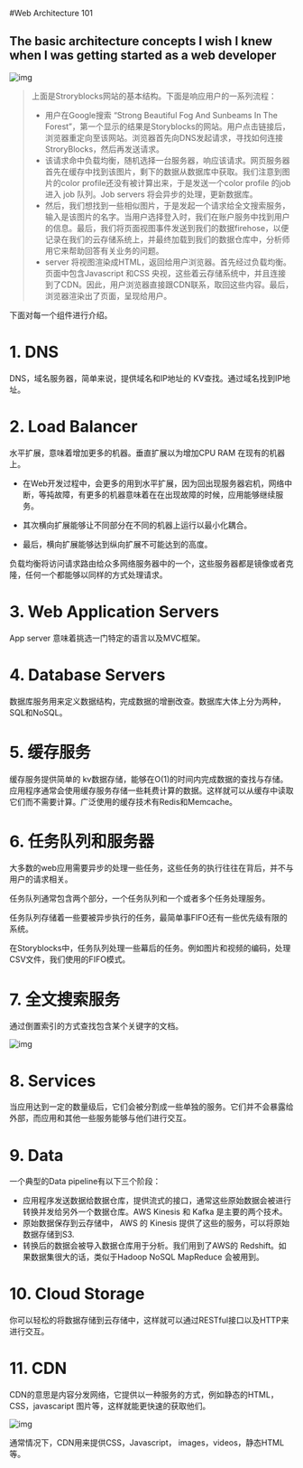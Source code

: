 #Web Architecture 101
## The basic architecture concepts I wish I knew when I was getting started as a web developer

![img](https://ws4.sinaimg.cn/large/006tNc79gy1ftanh1uji3j30ih0bpta1.jpg)

>上面是Stroryblocks网站的基本结构。下面是响应用户的一系列流程：
>
>* 用户在Google搜索 “Strong Beautiful Fog And Sunbeams In The Forest”，第一个显示的结果是Storyblocks的网站。用户点击链接后，浏览器重定向至该网站。浏览器首先向DNS发起请求，寻找如何连接StroryBlocks，然后再发送请求。
>* 该请求命中负载均衡，随机选择一台服务器，响应该请求。网页服务器首先在缓存中找到该图片，剩下的数据从数据库中获取。我们注意到图片的color profile还没有被计算出来，于是发送一个color profile 的job 进入 job 队列。Job servers 将会异步的处理，更新数据库。
>* 然后，我们想找到一些相似图片，于是发起一个请求给全文搜索服务，输入是该图片的名字。当用户选择登入时，我们在账户服务中找到用户的信息。最后，我们将页面视图事件发送到我们的数据firehose，以便记录在我们的云存储系统上，并最终加载到我们的数据仓库中，分析师用它来帮助回答有关业务的问题。
>* server 将视图渲染成HTML，返回给用户浏览器。首先经过负载均衡。页面中包含Javascript 和CSS 央视，这些着云存储系统中，并且连接到了CDN。因此，用户浏览器直接跟CDN联系，取回这些内容。最后，浏览器渲染出了页面，呈现给用户。

下面对每一个组件进行介绍。

# 1. DNS

DNS，域名服务器，简单来说，提供域名和IP地址的 KV查找。通过域名找到IP地址。

# 2. Load Balancer

水平扩展，意味着增加更多的机器。垂直扩展以为增加CPU RAM 在现有的机器上。

* 在Web开发过程中，会更多的用到水平扩展，因为回出现服务器宕机，网络中断，等扽故障，有更多的机器意味着在在出现故障的时候，应用能够继续服务。

* 其次横向扩展能够让不同部分在不同的机器上运行以最小化耦合。

* 最后，横向扩展能够达到纵向扩展不可能达到的高度。

负载均衡将访问请求路由给众多网络服务器中的一个，这些服务器都是镜像或者克隆，任何一个都能够以同样的方式处理请求。

# 3. Web Application Servers

App server 意味着挑选一门特定的语言以及MVC框架。

# 4. Database Servers

数据库服务用来定义数据结构，完成数据的增删改查。数据库大体上分为两种，SQL和NoSQL。

# 5. 缓存服务

缓存服务提供简单的 kv数据存储，能够在O(1)的时间内完成数据的查找与存储。应用程序通常会使用缓存服务存储一些耗费计算的数据。这样就可以从缓存中读取它们而不需要计算。广泛使用的缓存技术有Redis和Memcache。

# 6. 任务队列和服务器

大多数的web应用需要异步的处理一些任务，这些任务的执行往往在背后，并不与用户的请求相关。

任务队列通常包含两个部分，一个任务队列和一个或者多个任务处理服务。

任务队列存储着一些要被异步执行的任务，最简单事FIFO还有一些优先级有限的系统。

在Storyblocks中，任务队列处理一些幕后的任务。例如图片和视频的编码，处理CSV文件，我们使用的FIFO模式。

# 7. 全文搜索服务

通过倒置索引的方式查找包含某个关键字的文档。

![img](https://cdn-images-1.medium.com/max/800/1*gun_BpdDH9KrNna1NnaocA.png)

# 8. Services

当应用达到一定的数量级后，它们会被分割成一些单独的服务。它们并不会暴露给外部，而应用和其他一些服务能够与他们进行交互。

# 9. Data

一个典型的Data pipeline有以下三个阶段：

* 应用程序发送数据给数据仓库，提供流式的接口，通常这些原始数据会被进行转换并发给另外一个数据仓库。AWS Kinesis 和 Kafka 是主要的两个技术。
* 原始数据保存到云存储中， AWS 的 Kinesis 提供了这些的服务，可以将原始数据存储到S3.
* 转换后的数据会被导入数据仓库用于分析。我们用到了AWS的 Redshift。如果数据集很大的话，类似于Hadoop NoSQL MapReduce 会被用到。

# 10. Cloud Storage

你可以轻松的将数据存储到云存储中，这样就可以通过RESTful接口以及HTTP来进行交互。

# 11. CDN

CDN的意思是内容分发网络，它提供以一种服务的方式，例如静态的HTML，CSS，javascaript 图片等，这样就能更快速的获取他们。





![img](https://cdn-images-1.medium.com/max/800/1*ZkC_5865Hx-Cgph3iPJghw.png)

通常情况下，CDN用来提供CSS，Javascript， images，videos，静态HTML等。

